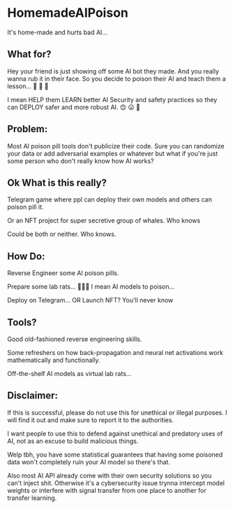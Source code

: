 # HomemadeAIPoison
It's home-made and hurts bad AI... 

## What for? 
Hey your friend is just showing off some AI bot they made. And you really wanna rub it in their face. So you decide to poison their AI and teach them a lesson... 🔪 🔪 🔪 

I mean HELP them LEARN better AI Security and safety practices so they can DEPLOY safer and more robust AI. 😊 😛 🤪

## Problem:
Most AI poison pill tools don't publicize their code. Sure you can randomize your data or add adversarial examples or whatever but what if you're just some person who don't really know how AI works?

## Ok What is this really?
Telegram game where ppl can deploy their own models and others can poison pill it. 

Or an NFT project for super secretive group of whales. Who knows

Could be both or neither. Who knows.

## How Do:
Reverse Engineer some AI poison pills. 

Prepare some lab rats... 🐁🐁🐁 I mean AI models to poison...

Deploy on Telegram... OR Launch NFT? You'll never know

## Tools?
Good old-fashioned reverse engineering skills.

Some refreshers on how back-propagation and neural net activations work mathematically and functionally.

Off-the-shelf AI models as virtual lab rats...


## Disclaimer:
If this is successful, please do not use this for unethical or illegal purposes. I will find it out and make sure to report it to the authorities.

I want people to use this to defend against unethical and predatory uses of AI, not as an excuse to build malicious things. 

Welp tbh, you have some statistical guarantees that having some poisoned data won't completely ruin your AI model so there's that.

Also most AI API already come with their own security solutions so you can't inject shit. Otherwise it's a cybersecurity issue trynna intercept model weights or interfere with signal transfer from one place to another for transfer learning.

